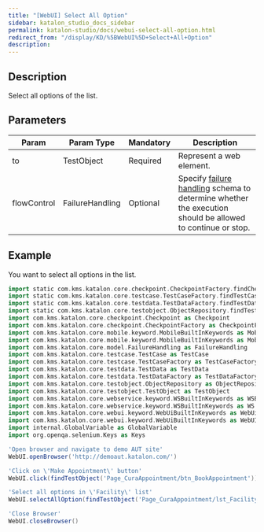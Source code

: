 ```yaml
---
title: "[WebUI] Select All Option" 
sidebar: katalon_studio_docs_sidebar
permalink: katalon-studio/docs/webui-select-all-option.html 
redirect_from: "/display/KD/%5BWebUI%5D+Select+All+Option" 
description: 
---
```

Description
-----------

Select all options of the list.

Parameters
----------

| Param | Param Type | Mandatory | Description |
| --- | --- | --- | --- |
| to | TestObject | Required | Represent a web element. |
| flowControl | FailureHandling | Optional | Specify [failure handling](/x/qAAM) schema to determine whether the execution should be allowed to continue or stop. |

Example
-------

You want to select all options in the list.

```groovy
import static com.kms.katalon.core.checkpoint.CheckpointFactory.findCheckpoint
import static com.kms.katalon.core.testcase.TestCaseFactory.findTestCase
import static com.kms.katalon.core.testdata.TestDataFactory.findTestData
import static com.kms.katalon.core.testobject.ObjectRepository.findTestObject
import com.kms.katalon.core.checkpoint.Checkpoint as Checkpoint
import com.kms.katalon.core.checkpoint.CheckpointFactory as CheckpointFactory
import com.kms.katalon.core.mobile.keyword.MobileBuiltInKeywords as MobileBuiltInKeywords
import com.kms.katalon.core.mobile.keyword.MobileBuiltInKeywords as Mobile
import com.kms.katalon.core.model.FailureHandling as FailureHandling
import com.kms.katalon.core.testcase.TestCase as TestCase
import com.kms.katalon.core.testcase.TestCaseFactory as TestCaseFactory
import com.kms.katalon.core.testdata.TestData as TestData
import com.kms.katalon.core.testdata.TestDataFactory as TestDataFactory
import com.kms.katalon.core.testobject.ObjectRepository as ObjectRepository
import com.kms.katalon.core.testobject.TestObject as TestObject
import com.kms.katalon.core.webservice.keyword.WSBuiltInKeywords as WSBuiltInKeywords
import com.kms.katalon.core.webservice.keyword.WSBuiltInKeywords as WS
import com.kms.katalon.core.webui.keyword.WebUiBuiltInKeywords as WebUiBuiltInKeywords
import com.kms.katalon.core.webui.keyword.WebUiBuiltInKeywords as WebUI
import internal.GlobalVariable as GlobalVariable
import org.openqa.selenium.Keys as Keys

'Open browser and navigate to demo AUT site'
WebUI.openBrowser('http://demoaut.katalon.com/')

'Click on \'Make Appointment\' button'
WebUI.click(findTestObject('Page_CuraAppointment/btn_BookAppointment'))

'Select all options in \'Facility\' list'
WebUI.selectAllOption(findTestObject('Page_CuraAppointment/lst_Facility'))

'Close Browser'
WebUI.closeBrowser()
```